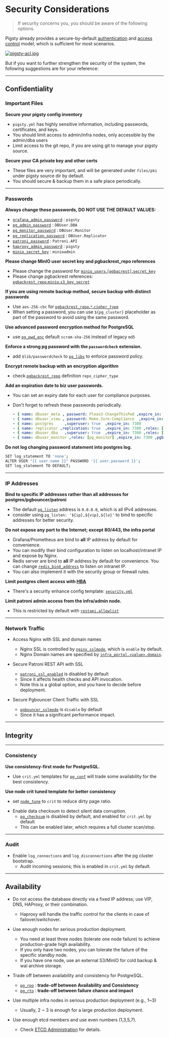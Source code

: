 # Security Considerations

> If security concerns you, you should be aware of the following options.

Pigsty already provides a secure-by-default [authentication](PGSQL-HBA) and [access control](PGSQL-ACL) model, which is sufficient for most scenarios.

[![pigsty-acl.jpg](https://repo.pigsty.cc/img/pigsty-acl.jpg)](PGSQL-ACL)

But if you want to further strengthen the security of the system, the following suggestions are for your reference:


----------------

## Confidentiality

### Important Files

**Secure your pigsty config inventory**
- `pigsty.yml` has highly sensitive information, including passwords, certificates, and keys.
- You should limit access to admin/infra nodes, only accessible by the admin/dba users
- Limit access to the git repo, if you are using git to manage your pigsty source.

**Secure your CA private key and other certs**
- These files are very important, and will be generated under `files/pki` under pigsty source dir by default.
- You should secure & backup them in a safe place periodically.


----------------

### Passwords

**Always change these passwords, DO NOT USE THE DEFAULT VALUES:**
  - [`grafana_admin_password`](PARAM#grafana_admin_password)   : `pigsty`
  - [`pg_admin_password`](PARAM#pg_admin_password)             : `DBUser.DBA`
  - [`pg_monitor_password`](PARAM#pg_monitor_password)         : `DBUser.Monitor`
  - [`pg_replication_password`](PARAM#pg_replication_password) : `DBUser.Replicator`
  - [`patroni_password`](PARAM#patroni_password)               : `Patroni.API`
  - [`haproxy_admin_password`](PARAM#haproxy_admin_password)   : `pigsty`
  - [`minio_secret_key`](PARAM#minio_secret_key)               : `minioadmin`

**Please change MinIO user secret key and pgbackrest_repo references**
- Please change the password for [`minio_users`.`[pgbacrest]`.`secret_key`](PARAM#minio_users)
- Please change pgbackrest references: [`pgbackrest_repo`.`minio`.`s3_key_secret`](PARAM#pgbackrest_repo)

**If you are using remote backup method, secure backup with distinct passwords**
- Use `aes-256-cbc` for [`pgbackrest_repo`.`*`.`cipher_type`](PARAM#pgbackrest_repo)
- When setting a password, you can use `${pg_cluster}` placeholder as part of the password to avoid using the same password.

**Use advanced password encryption method for PostgreSQL**
- use [`pg_pwd_enc`](PARAM#pg_pwd_enc) default `scram-sha-256` instead of legacy `md5`

**Enforce a strong pg password with the `passwordcheck` extension.**
- add `$lib/passwordcheck` to [`pg_libs`](PARAM#pg_libs) to enforce password policy.

**Encrypt remote backup with an encryption algorithm**
- check [`pgbackrest_repo`](PARAM#pgbackrest_repo) definition `repo_cipher_type`

**Add an expiration date to biz user passwords.**
- You can set an expiry date for each user for compliance purposes.
- Don't forget to refresh these passwords periodically.

  ```yaml
  - { name: dbuser_meta , password: Pleas3-ChangeThisPwd ,expire_in: 7300 ,pgbouncer: true ,roles: [ dbrole_admin ]    ,comment: pigsty admin user }
  - { name: dbuser_view , password: Make.3ure-Compl1ance  ,expire_in: 7300 ,pgbouncer: true ,roles: [ dbrole_readonly ] ,comment: read-only viewer for meta database }
  - { name: postgres     ,superuser: true  ,expire_in: 7300                        ,comment: system superuser }
  - { name: replicator ,replication: true  ,expire_in: 7300 ,roles: [pg_monitor, dbrole_readonly]   ,comment: system replicator }
  - { name: dbuser_dba   ,superuser: true  ,expire_in: 7300 ,roles: [dbrole_admin]  ,pgbouncer: true ,pool_mode: session, pool_connlimit: 16 , comment: pgsql admin user }
  - { name: dbuser_monitor ,roles: [pg_monitor] ,expire_in: 7300 ,pgbouncer: true ,parameters: {log_min_duration_statement: 1000 } ,pool_mode: session ,pool_connlimit: 8 ,comment: pgsql monitor user }
  ```

**Do not log changing password statement into postgres log.**

  ```bash
  SET log_statement TO 'none';
  ALTER USER "{{ user.name }}" PASSWORD '{{ user.password }}';
  SET log_statement TO DEFAULT;
  ```


----------------

### IP Addresses

**Bind to specific IP addresses rather than all addresses for postgres/pgbouncer/patroni**
- The default [`pg_listen`](PARAM#pg_listen) address is `0.0.0.0`, which is all IPv4 addresses.
- consider using `pg_listen: '${ip},${vip},${lo}'` to bind to specific addresses for better security.

**Do not expose any port to the Internet; except 80/443, the infra portal**
- Grafana/Prometheus are bind to **all** IP address by default for convenience.
- You can modify their bind configuration to listen on localhost/intranet IP and expose by Nginx.
- Redis server are bind to **all** IP address by default for convenience. You can change [`redis_bind_address`](PARAM#redis_bind_address) to listen on intranet IP.
- You can also implement it with the security group or firewall rules.

**Limit postgres client access with [HBA](PGSQL-HBA)**
- There's a security enhance config template: [`security.yml`](https://github.com/Vonng/pigsty/blob/master/files/pigsty/security.yml)

**Limit patroni admin access from the infra/admin node.**
  - This is restricted by default with [`restapi.allowlist`](https://github.com/Vonng/pigsty/blob/master/roles/pgsql/templates/oltp.yml#L109)


----------------

### Network Traffic

* Access Nginx with SSL and domain names
  - Nginx SSL is controlled by [`nginx_sslmode`](PARAM#nginx_sslmode), which is `enable` by default.
  - Nginx Domain names are specified by [`infra_portal.<value>.domain`](PARAM#infra_portal).

* Secure Patroni REST API with SSL
  - [`patroni_ssl_enabled`](PARAM#patroni_ssl_enabled) is disabled by default
  - Since it affects health checks and API invocation.
  - Note this is a global option, and you have to decide before deployment.

* Secure Pgbouncer Client Traffic with SSL
  - [`pgbouncer_sslmode`](PARAM#pgbouncer_sslmode) is `disable` by default
  - Since it has a significant performance impact.



----------------

## Integrity

----------------

### Consistency

**Use consistency-first mode for PostgreSQL.**
- Use `crit.yml` templates for [`pg_conf`](PARAM#pg_conf) will trade some availability for the best consistency.

**Use node crit tuned template for better consistency**
- set [`node_tune`](PARAM#node_tune) to `crit` to reduce dirty page ratio.

* Enable data checksum to detect silent data corruption.
  - [`pg_checksum`](PARAM#pg_checksum) is disabled by default, and enabled for `crit.yml` by default
  - This can be enabled later, which requires a full cluster scan/stop.

----------------

### Audit

* Enable `log_connections` and `log_disconnections` after the pg cluster bootstrap.
  - Audit incoming sessions; this is enabled in `crit.yml` by default.




----------------

## Availability

* Do not access the database directly via a fixed IP address; use VIP, DNS, HAProxy, or their combination.
  - Haproxy will handle the traffic control for the clients in case of failover/switchover.

* Use enough nodes for serious production deployment.
  - You need at least three nodes (tolerate one node failure) to achieve production-grade high availability.
  - If you only have two nodes, you can tolerate the failure of the specific standby node.
  - If you have one node, use an external S3/MinIO for cold backup & wal archive storage.

* Trade off between availability and consistency for PostgreSQL.
  - [`pg_rpo`](PARAM#pg_rpo) : **trade-off between Availability and Consistency**
  - [`pg_rto`](PARAM#pg_rto) : **trade-off between failure chance and impact**

* Use multiple infra nodes in serious production deployment (e.g., 1~3)
  - Usually, 2 ~ 3 is enough for a large production deployment.

* Use enough etcd members and use even numbers (1,3,5,7).
  - Check [ETCD Administration](ETCD#administration) for details.


